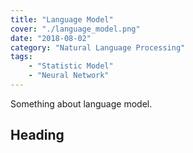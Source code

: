 ```yaml
---
title: "Language Model"
cover: "./language_model.png"
date: "2018-08-02"
category: "Natural Language Processing"
tags:
    - "Statistic Model"
    - "Neural Network"
---
```


Something about language model.

## Heading